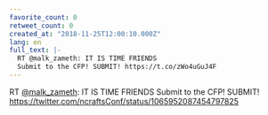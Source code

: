 ```yaml
---
favorite_count: 0
retweet_count: 0
created_at: "2018-11-25T12:00:10.000Z"
lang: en
full_text: |-
  RT @malk_zameth: IT IS TIME FRIENDS
  Submit to the CFP! SUBMIT! https://t.co/zWo4uGuJ4F
---
```


RT [@malk_zameth](https://twitter.com/malk_zameth): IT IS TIME FRIENDS Submit to
the CFP! SUBMIT! <https://twitter.com/ncraftsConf/status/1065952087454797825>
